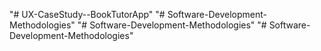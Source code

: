"# UX-CaseStudy--BookTutorApp" 
"# Software-Development-Methodologies" 
"# Software-Development-Methodologies" 
"# Software-Development-Methodologies" 
